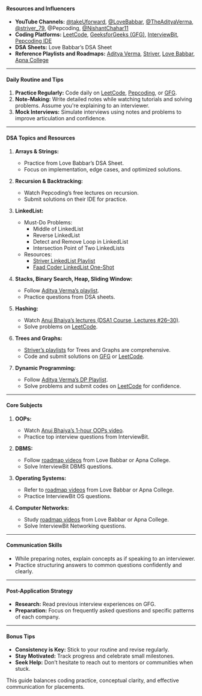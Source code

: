 #### **Resources and Influencers**

- **YouTube Channels:** [@takeUforward](https://www.youtube.com/@takeUforward), [@LoveBabbar](https://www.youtube.com/@LoveBabbar), [@TheAdityaVerma](https://www.youtube.com/@adityavermathepro), [@striver_79](https://www.youtube.com/@striver_79), @Pepcoding, [@NishantChahar11](https://www.youtube.com/@NishantChahar11)
- **Coding Platforms:** [LeetCode](https://leetcode.com/), [GeeksforGeeks (GFG)](https://www.geeksforgeeks.org/), [InterviewBit](https://www.interviewbit.com/), [Pepcoding IDE](https://www.pepcoding.com/resources/)
- **DSA Sheets:** Love Babbar’s DSA Sheet
- **Reference Playlists and Roadmaps:** [Aditya Verma](https://www.youtube.com/@adityavermathepro), [Striver](https://www.youtube.com/@striver_79), [Love Babbar](https://www.youtube.com/@LoveBabbar), [Apna College](https://www.youtube.com/@ApnaCollegeOfficial)

---

#### **Daily Routine and Tips**

1. **Practice Regularly:** Code daily on [LeetCode](https://leetcode.com/), [Pepcoding](https://www.pepcoding.com/resources/), or [GFG](https://www.geeksforgeeks.org/).
2. **Note-Making:** Write detailed notes while watching tutorials and solving problems. Assume you're explaining to an interviewer.
3. **Mock Interviews:** Simulate interviews using notes and problems to improve articulation and confidence.

---

#### **DSA Topics and Resources**

1. **Arrays & Strings:**
    
    - Practice from Love Babbar’s DSA Sheet.
    - Focus on implementation, edge cases, and optimized solutions.
2. **Recursion & Backtracking:**
    
    - Watch Pepcoding’s free lectures on recursion.
    - Submit solutions on their IDE for practice.
3. **LinkedList:**
    
    - Must-Do Problems:
        - Middle of LinkedList
        - Reverse LinkedList
        - Detect and Remove Loop in LinkedList
        - Intersection Point of Two LinkedLists
    - Resources:
        - [Striver LinkedList Playlist](https://www.youtube.com/playlist?list=PLgUwDviBIf0rGEWe64KWas0Nryn7SCRWw)
        - [Faad Coder LinkedList One-Shot](https://www.youtube.com/watch?v=CMl4Xhrk3Fo)
4. **Stacks, Binary Search, Heap, Sliding Window:**
    
    - Follow [Aditya Verma’s playlist](https://www.youtube.com/playlist?list=PL_z_8CaSLPWekqhdCPmFohncHwz8TY2Go).
    - Practice questions from DSA sheets.
5. **Hashing:**
    
    - Watch [Anuj Bhaiya’s lectures (DSA1 Course, Lectures #26–30)](https://www.youtube.com/@AnujBhaiyaOfficial).
    - Solve problems on [LeetCode](https://leetcode.com/).
6. **Trees and Graphs:**
    
    - [Striver’s playlists](https://www.youtube.com/playlist?list=PLgUwDviBIf0rGEWe64KWas0Nryn7SCRWw) for Trees and Graphs are comprehensive.
    - Code and submit solutions on [GFG](https://www.geeksforgeeks.org/) or [LeetCode](https://leetcode.com/).
7. **Dynamic Programming:**
    
    - Follow [Aditya Verma’s DP Playlist](https://www.youtube.com/playlist?list=PL_z_8CaSLPWeM8BDJmIYDaoQ5zuwyxnfj).
    - Solve problems and submit codes on [LeetCode](https://leetcode.com/) for confidence.

---

#### **Core Subjects**

1. **OOPs:**
    
    - Watch [Anuj Bhaiya’s 1-hour OOPs video](https://www.youtube.com/watch?v=XO673doBxyY).
    - Practice top interview questions from InterviewBit.
2. **DBMS:**
    
    - Follow [roadmap videos](https://www.youtube.com/results?search_query=dbms+roadmap) from Love Babbar or Apna College.
    - Solve InterviewBit DBMS questions.
3. **Operating Systems:**
    
    - Refer to [roadmap videos](https://www.youtube.com/results?search_query=operating+systems+roadmap) from Love Babbar or Apna College.
    - Practice InterviewBit OS questions.
4. **Computer Networks:**
    
    - Study [roadmap videos](https://www.youtube.com/results?search_query=computer+networks+roadmap) from Love Babbar or Apna College.
    - Solve InterviewBit Networking questions.

---

#### **Communication Skills**

- While preparing notes, explain concepts as if speaking to an interviewer.
- Practice structuring answers to common questions confidently and clearly.

---

#### **Post-Application Strategy**

- **Research:** Read previous interview experiences on GFG.
- **Preparation:** Focus on frequently asked questions and specific patterns of each company.

---

#### **Bonus Tips**

- **Consistency is Key:** Stick to your routine and revise regularly.
- **Stay Motivated:** Track progress and celebrate small milestones.
- **Seek Help:** Don’t hesitate to reach out to mentors or communities when stuck.

This guide balances coding practice, conceptual clarity, and effective communication for placements.